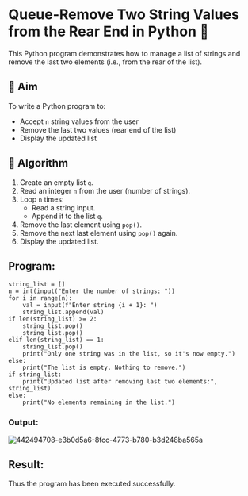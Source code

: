 # Queue-Remove Two String Values from the Rear End in Python 🧵

This Python program demonstrates how to manage a list of strings and remove the last two elements (i.e., from the rear of the list).

## 🎯 Aim

To write a Python program to:
- Accept `n` string values from the user
- Remove the last two values (rear end of the list)
- Display the updated list

## 🧠 Algorithm

1. Create an empty list `q`.
2. Read an integer `n` from the user (number of strings).
3. Loop `n` times:
   - Read a string input.
   - Append it to the list `q`.
4. Remove the last element using `pop()`.
5. Remove the next last element using `pop()` again.
6. Display the updated list.

##  Program:
~~~
string_list = []
n = int(input("Enter the number of strings: "))
for i in range(n):
    val = input(f"Enter string {i + 1}: ")
    string_list.append(val)
if len(string_list) >= 2:
    string_list.pop()
    string_list.pop()
elif len(string_list) == 1:
    string_list.pop()
    print("Only one string was in the list, so it's now empty.")
else:
    print("The list is empty. Nothing to remove.")
if string_list:
    print("Updated list after removing last two elements:", string_list)
else:
    print("No elements remaining in the list.")
~~~
### Output:
![442494708-e3b0d5a6-8fcc-4773-b780-b3d248ba565a](https://github.com/user-attachments/assets/8469834e-8e63-4d5e-8a3b-0c1374500401)

## Result:
Thus the program has been executed successfully.
